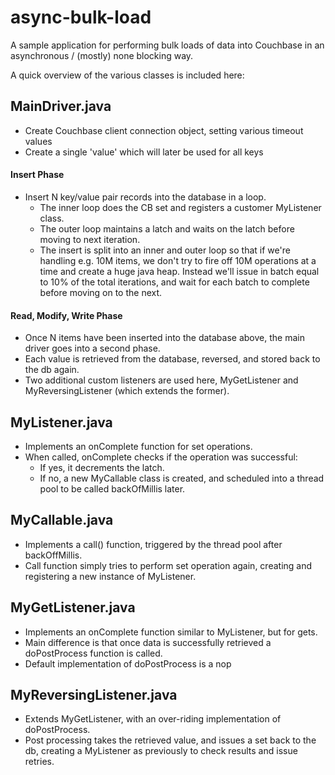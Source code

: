 async-bulk-load
===============


A sample application for performing bulk loads of data into Couchbase in an asynchronous / (mostly) none blocking way.

A quick overview of the various classes is included here:

## MainDriver.java
* Create Couchbase client connection object, setting various timeout values
* Create a single 'value' which will later be used for all keys

#### Insert Phase
* Insert N key/value pair records into the database in a loop.
   * The inner loop does the CB set and registers a customer MyListener class.
   * The outer loop maintains a latch and waits on the latch before moving to next iteration.
   * The insert is split into an inner and outer loop  so that if we're handling e.g. 10M items, we don't try to fire off 10M operations at a time and create a huge java heap. Instead we'll issue in batch equal to 10% of the total iterations, and wait for each batch to complete before moving on to the next.


#### Read, Modify, Write Phase
* Once N items have been inserted into the database above, the main driver goes into a second phase.
* Each value is retrieved from the database, reversed, and stored back to the db again.
* Two additional custom listeners are used here, MyGetListener and MyReversingListener (which extends the former).


## MyListener.java
* Implements an onComplete function for set operations.
* When called, onComplete checks if the operation was successful:
  * If yes, it decrements the latch.
  * If no, a new MyCallable class is created, and scheduled into a thread pool to be called backOfMillis later.

## MyCallable.java
* Implements a call() function, triggered by the thread pool after backOffMillis.
* Call function simply tries to perform set operation again, creating and registering a new instance of MyListener.

## MyGetListener.java
* Implements an onComplete function similar to MyListener, but for gets.
* Main difference is that once data is successfully retrieved a doPostProcess function is called.
* Default implementation of doPostProcess is a nop

## MyReversingListener.java
* Extends MyGetListener, with an over-riding implementation of doPostProcess.
* Post processing takes the retrieved value, and issues a set back to the db, creating a MyListener as previously to check results and issue retries.
